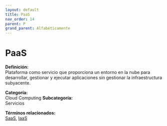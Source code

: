 ```yaml
---
layout: default
title: PaaS
nav_order: 14
parent: P
grand_parent: Alfabéticamente
---
```


# PaaS

**Definición:**  
Plataforma como servicio que proporciona un entorno en la nube para desarrollar, gestionar y ejecutar aplicaciones sin gestionar la infraestructura subyacente.

**Categoría:**  
Cloud Computing 
**Subcategoría:**  
Servicios

**Términos relacionados:**  
[SaaS](https://maleniski.github.io/diccionario-angl-tec-mx/docs/alfabeticamente/S/saas.html), [IaaS](https://maleniski.github.io/diccionario-angl-tec-mx/docs/alfabeticamente/I/iaas.html)
